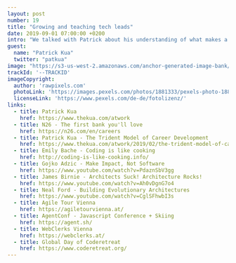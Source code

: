 ```yaml
---
layout: post
number: 19
title: "Growing and teaching tech leads"
date: 2019-09-01 07:00:00 +0200
intro: "We talked with Patrick about his understanding of what makes a good lead. He gave us a deep inside into the skills you probably need to learn, to bring yourself into this position and a hand of very useful tips to start this journey. All this, mixed with couple of very interesting insights about the inner-workings of N26."
guest:
  name: "Patrick Kua"
  twitter: "patkua"
image: "https://s3-us-west-2.amazonaws.com/anchor-generated-image-bank/production/podcast_uploaded_episode400/1439931/1439931-1566237577975-ed0481be1141d.jpg"
trackId: '--TRACKID'
imageCopyright:
  author: 'rawpixels.com'
  photoLink: 'https://images.pexels.com/photos/1881333/pexels-photo-1881333.jpeg?auto=compress&cs=tinysrgb&dpr=2&h=750&w=1260'
  licenseLink: 'https://www.pexels.com/de-de/fotolizenz/'
links:
  - title: Patrick Kua
    href: https://www.thekua.com/atwork
  - title: N26 - The first bank you'll love
    href: https://n26.com/en/careers
  - title: Patrick Kua - The Trident Model of Career Development
    href: https://www.thekua.com/atwork/2019/02/the-trident-model-of-career-development/
  - title: Emily Bache - Coding is like cooking
    href: http://coding-is-like-cooking.info/
  - title: Gojko Adzic - Make Impact, Not Software
    href: https://www.youtube.com/watch?v=PdaznSbV3gg
  - title: James Birnie - Architects Suck! Architecture Rocks!
    href: https://www.youtube.com/watch?v=Ah0vDgnG7o4
  - title: Neal Ford - Building Evolutionary Architectures
    href: https://www.youtube.com/watch?v=CglSFhwbI3s
  - title: Agile Tour Vienna
    href: https://agiletourvienna.at/
  - title: AgentConf - Javascript Conference + Skiing
    href: https://agent.sh/
  - title: WebClerks Vienna
    href: https://webclerks.at/
  - title: Global Day of Coderetreat
    href: https://www.coderetreat.org/
---
```

